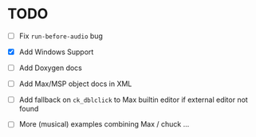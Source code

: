 # TODO

- [ ] Fix `run-before-audio` bug

- [x] Add Windows Support

- [ ] Add Doxygen docs

- [ ] Add Max/MSP object docs in XML

- [ ] Add fallback on `ck_dblclick` to Max builtin editor if external editor not found

- [ ] More (musical) examples combining Max / chuck ...
